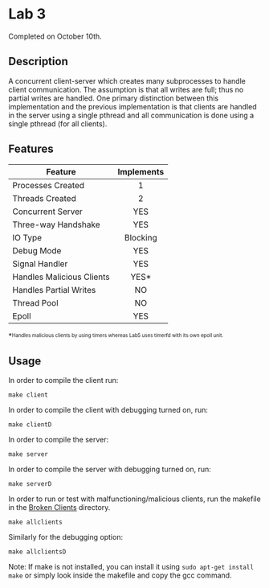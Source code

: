 
# Lab 3
Completed on October 10th.

## Description
A concurrent client-server which creates many subprocesses to handle client communication. The assumption is that all writes are full; thus no partial writes are handled. One primary distinction between this implementation and the previous implementation is that clients are handled in the server using a single pthread and all communication is done using a single pthread (for all clients).

## Features

| Feature                   | Implements    |
| ------------------------- |:-------------:|
| Processes Created         | 1             |
| Threads Created           | 2             |
| Concurrent Server         | YES           |
| Three-way Handshake       | YES           |
| IO Type                   | Blocking      |
| Debug Mode                | YES           |
| Signal Handler            | YES           |
| Handles Malicious Clients | YES*          |
| Handles Partial Writes    | NO            |
| Thread Pool               | NO            |
| Epoll                     | YES           |

*<sup><sub>Handles malicious clients by using timers whereas Lab5 uses timerfd with its own epoll unit.</sub></sup>

## Usage
In order to compile the client run:

```
make client
```

In order to compile the client with debugging turned on, run:

```
make clientD
```

In order to compile the server:

```
make server
```

In order to compile the server with debugging turned on, run:

```
make serverD
```

In order to run or test with malfunctioning/malicious clients, run the makefile in the [Broken Clients](https://github.com/taylorflatt/client-server/tree/master/Lab3/BrokenClients) directory.

```
make allclients
```

Similarly for the debugging option:

```
make allclientsD
```

Note: If make is not installed, you can install it using ```sudo apt-get install make``` or simply look inside the makefile and copy the gcc command.